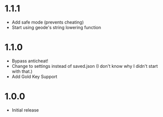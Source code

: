 # 1.1.1
- Add safe mode (prevents cheating)
- Start using geode's string lowering function

# 1.1.0
- Bypass anticheat!
- Change to settings instead of saved.json (I don't know why I didn't start with that.)
- Add Gold Key Support

# 1.0.0
- Initial release